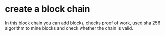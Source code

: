 # create a block chain 
In this block chain you can add blocks, 
checks proof of work, 
used sha 256 algorithm to mine blocks
and check whether the chain is valid.


